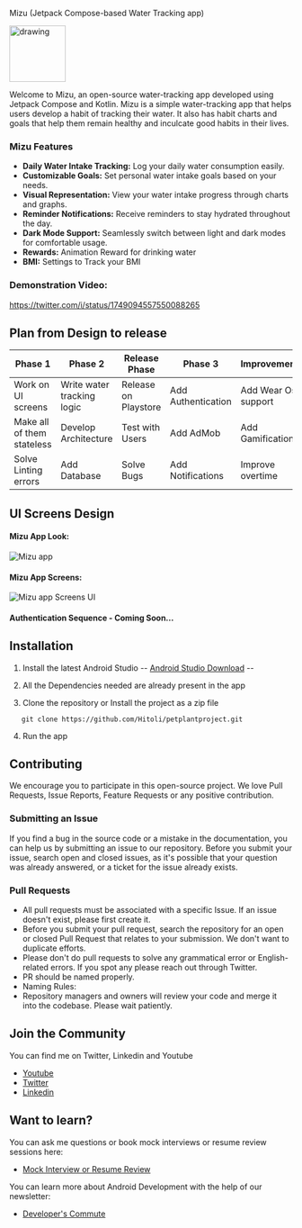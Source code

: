 Mizu (Jetpack Compose-based Water Tracking app)

<img src="https://github.com/Hitoli/Mizu/assets/97933783/3794c6af-6e59-4da2-a890-d99a5482b455" alt="drawing" width="100"/>

Welcome to Mizu, an open-source water-tracking app developed using Jetpack Compose and Kotlin. Mizu is a simple water-tracking app that helps users develop a habit of tracking their water. It also has habit charts and goals that help them remain healthy and inculcate good habits in their lives.

### Mizu Features

- **Daily Water Intake Tracking:** Log your daily water consumption easily.
- **Customizable Goals:** Set personal water intake goals based on your needs.
- **Visual Representation:** View your water intake progress through charts and graphs.
- **Reminder Notifications:** Receive reminders to stay hydrated throughout the day.
- **Dark Mode Support:** Seamlessly switch between light and dark modes for comfortable usage.
- **Rewards:** Animation Reward for drinking water
- **BMI:** Settings to Track your BMI
### Demonstration Video:
https://twitter.com/i/status/1749094557550088265


## Plan from Design to release

| Phase 1                    | Phase 2                        | Release Phase        | Phase 3                          | Improvements        |
| -------------------------- |---------------------           | -------------------- | -------------------------------- | --------------------|
| Work on UI screens         | Write water tracking logic     | Release on Playstore | Add Authentication               | Add Wear Os support |
| Make all of them stateless | Develop Architecture           | Test with Users      | Add AdMob                        | Add Gamifications   |
| Solve Linting errors       | Add Database                   | Solve Bugs           | Add Notifications                | Improve overtime    |

## UI Screens Design

#### Mizu App Look:
![Mizu app](https://github.com/Hitoli/Mizu/assets/97933783/48145ac5-25a2-4ca6-bfc8-5a3a5ac5760f)

#### Mizu App Screens:
![Mizu app Screens UI](https://github.com/Hitoli/Mizu/assets/97933783/a965dc86-db22-4877-b30e-4c5da3059ca2)

#### Authentication Sequence - Coming Soon...

## Installation
1. Install the latest Android Studio
--
[Android Studio Download](https://developer.android.com/studio?gclid=Cj0KCQiAnrOtBhDIARIsAFsSe50SEECDEAw6TZRd9BK3WoYT8CYaGmkIXqG8e5b_NJjHBEnU--SvYtIaAs6KEALw_wcB&gclsrc=aw.ds&authuser=1)
-- 
2. All the Dependencies needed are already present in the app

3. Clone the repository or Install the project as a zip file
```
   git clone https://github.com/Hitoli/petplantproject.git
```

4. Run the app 

## Contributing
We encourage you to participate in this open-source project. We love Pull Requests, Issue Reports, Feature Requests or any positive contribution.

### Submitting an Issue
If you find a bug in the source code or a mistake in the documentation, you can help us by submitting an issue to our repository. Before you submit your issue, search open and closed issues, as it's possible that your question was already answered, or a ticket for the issue already exists.

### Pull Requests
- All pull requests must be associated with a specific Issue. If an issue doesn't exist, please first create it.
- Before you submit your pull request, search the repository for an open or closed Pull Request that relates to your submission. We don't want to duplicate efforts.
- Please don't do pull requests to solve any grammatical error or English-related errors. If you spot any please reach out through Twitter.
- PR should be named properly.
- Naming Rules:
- Repository managers and owners will review your code and merge it into the codebase. Please wait patiently.

## Join the Community
You can find me on Twitter, Linkedin and Youtube

- [Youtube](https://www.youtube.com/channel/UCmMDXnbLjBUqXTItc8ODw-g)
- [Twitter](https://twitter.com/Hitesh__kohli)
- [Linkedin](https://www.linkedin.com/in/hitesh-kohli/)

## Want to learn?
You can ask me questions or book mock interviews or resume review sessions here:

- [Mock Interview or Resume Review](https://topmate.io/hitesh_kohli)
  
You can learn more about Android Development with the help of our newsletter:

- [Developer's Commute](https://developercommute.beehiiv.com/subscribe)


